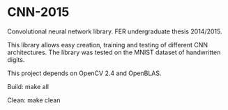 # CNN-2015
Convolutional neural network library. FER undergraduate thesis 2014/2015.

This library allows easy creation, training and testing of different CNN architectures. The library was tested on the MNIST dataset of handwritten digits.

This project depends on OpenCV 2.4 and OpenBLAS.

Build: make all

Clean: make clean
